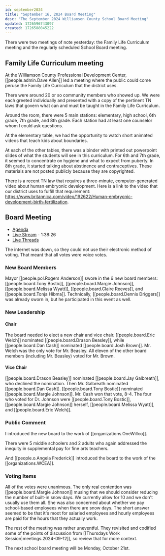 ```yaml
---
id: september2024
title: "September 16, 2024 Board Meeting"
desc: "The September 2024 Williamson County School Board Meeting"
updated: 1726596743097
created: 1726588045222
---
```


There were two meetings of note yesterday: the Family Life Curriculum meeting and the regularly scheduled School Board meeting.

## Family Life Curriculum meeting

At the Williamson County Professional Development Center, [[people.admin.Dave Allen]] led a meeting where the public could come peruse the Family Life Curriculum that the district uses.

There were around 20 or so community members who showed up. We were each greeted individually and presented with a copy of the pertinent TN laws that govern what can and must be taught in the Family Life Curriculum.

Around the room, there were 5 main stations: elementary, high school, 6th grade, 7th grade, and 8th grade. Each station had at least one counselor whom I could ask questions.

At the elementary table, we had the opportunity to watch short animated videos that teach kids about boundaries.

At each of the other tables, there was a binder with printed out powerpoint slides of what the students will see in this curriculum. For 6th and 7th grade, it seemed to concentrate on hygiene and what to expect from puberty. In 8th grade, it started talking about abstinence and contraceptives. These materials are not posted publicly because they are copyrighted.

There is a recent TN law that requires a three-minute, computer-generated video about human embryonic development. Here is a link to the video that our district uses to fulfill that requirement: https://www.britannica.com/video/192622/Human-embryonic-development-birth-fertilization.

## Board Meeting

- [Agenda](https://meeting.boeconnect.net/Public/Agenda/566?meeting=654966)
- [Live Stream](https://www.youtube.com/live/dur6yepjoY8) - 1:38:26
- [Live Threads](https://www.threads.net/@murribu/post/C__2ABTpQ13)

The internet was down, so they could not use their electronic method of voting. That meant that all votes were voice votes.

### New Board Members

Mayor [[people.pol.Rogers Anderson]] swore in the 6 new board members: [[people.board.Tony Bostic]], [[people.board.Margie Johnson]], [[people.board.Melissa Wyatt]], [[people.board.Claire Reeves]], and [[people.board.Tonja Hibma]]. Technically, [[people.board.Dennis Driggers]] was already sworn in, but he participated in this event as well.

### New Leadership

#### Chair

The board needed to elect a new chair and vice chair. [[people.board.Eric Welch]] nominated [[people.board.Drason Beasley]], while [[people.board.Dan Cash]] nominated [[people.board.Josh Brown]]. Mr. Welch was the only vote for Mr. Beasley. All eleven of the other board members (including Mr. Beasley) voted for Mr. Brown.

#### Vice Chair

[[people.board.Drason Beasley]] nominated [[people.board.Jay Galbreath]], who declined the nomination. Then Mr. Galbreath nominated [[people.board.Dan Cash]]. [[people.board.Tony Bostic]] nominated [[people.board.Margie Johnson]]. Mr. Cash won that vote, 8-4. The four who voted for Dr. Johnson were [[people.board.Tony Bostic]], [[people.board.Margie Johnson]] herself, [[people.board.Melissa Wyatt]], and [[people.board.Eric Welch]].

### Public Comment

I introduced the new board to the work of [[organizations.OneWillco]].

There were 5 middle schoolers and 2 adults who again addressed the inequity in supplemental pay for fine arts teachers.

And [[people.o.Angela Frederick]] introduced the board to the work of the [[organizations.WCEA]].

### Voting Items

All of the votes were unanimous. The only real contention was [[people.board.Margie Johnson]] musing that we should consider reducing the number of built-in snow days. We currently allow for 10 and we don't usually use them all. She was also concerned about whether we pay school-based employees when there are snow days. The short answer seemed to be that it's moot for salaried employees and hourly employees are paid for the hours that they actually work.

The rest of the meeting was rather uneventful. They revisited and codified some of the points of discussion from [[Thursdays Work Session|meetings.2024-09-12]], so review that for more context.

The next school board meeting will be Monday, October 21st.
